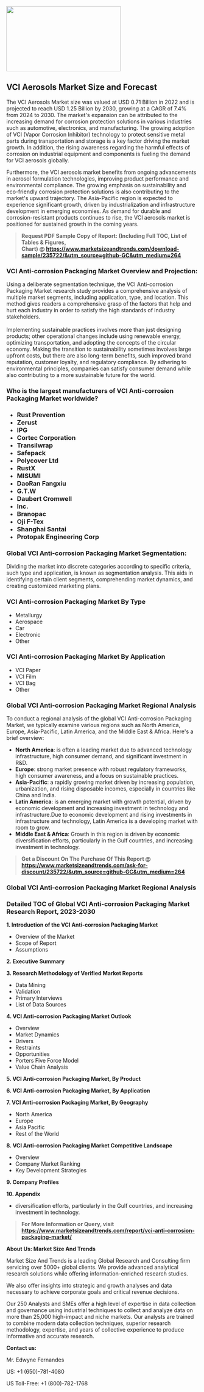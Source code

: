 <p><img class="alignnone size-medium wp-image-20088" src="https://ffe5etoiles.com/wp-content/uploads/2024/12/MST1-300x171.png" alt="" width="300" height="171" /></p><h2>VCI Aerosols Market Size and Forecast</h2><p>The VCI Aerosols Market size was valued at USD 0.71 Billion in 2022 and is projected to reach USD 1.25 Billion by 2030, growing at a CAGR of 7.4% from 2024 to 2030. The market's expansion can be attributed to the increasing demand for corrosion protection solutions in various industries such as automotive, electronics, and manufacturing. The growing adoption of VCI (Vapor Corrosion Inhibitor) technology to protect sensitive metal parts during transportation and storage is a key factor driving the market growth. In addition, the rising awareness regarding the harmful effects of corrosion on industrial equipment and components is fueling the demand for VCI aerosols globally.</p><p>Furthermore, the VCI aerosols market benefits from ongoing advancements in aerosol formulation technologies, improving product performance and environmental compliance. The growing emphasis on sustainability and eco-friendly corrosion protection solutions is also contributing to the market's upward trajectory. The Asia-Pacific region is expected to experience significant growth, driven by industrialization and infrastructure development in emerging economies. As demand for durable and corrosion-resistant products continues to rise, the VCI aerosols market is positioned for sustained growth in the coming years.</p></p><blockquote id="" class=""><strong>Request PDF Sample Copy of Report: (Including Full TOC, List of Tables &amp; Figures, Chart)&nbsp;@&nbsp;<strong><a href="https://www.marketsizeandtrends.com/download-sample/235722/&utm_source=github-GC&utm_medium=264" target="_blank">https://www.marketsizeandtrends.com/download-sample/235722/&utm_source=github-GC&utm_medium=264</a></strong></strong></blockquote><h3 id="" class="">VCI Anti-corrosion Packaging Market&nbsp;Overview and Projection:</h3><p id="" class="">Using a deliberate segmentation technique, the VCI Anti-corrosion Packaging Market research study provides a comprehensive analysis of multiple market segments, including application, type, and location. This method gives readers a comprehensive grasp of the factors that help and hurt each industry in order to satisfy the high standards of industry stakeholders. <br /> <br />Implementing sustainable practices involves more than just designing products; other operational changes include using renewable energy, optimizing transportation, and adopting the concepts of the circular economy. Making the transition to sustainability sometimes involves large upfront costs, but there are also long-term benefits, such improved brand reputation, customer loyalty, and regulatory compliance. By adhering to environmental principles, companies can satisfy consumer demand while also contributing to a more sustainable future for the world.</p><h3 id="" class="">Who is the largest manufacturers of&nbsp;VCI Anti-corrosion Packaging Market worldwide?</h3><h3 class=""><p><ul><li>Rust Prevention </li><li> Zerust </li><li> IPG </li><li> Cortec Corporation </li><li> Transilwrap </li><li> Safepack </li><li> Polycover Ltd </li><li> RustX </li><li> MISUMI </li><li> DaoRan Fangxiu </li><li> G.T.W </li><li> Daubert Cromwell </li><li> Inc. </li><li> Branopac </li><li> Oji F-Tex </li><li> Shanghai Santai </li><li> Protopak Engineering Corp</li></ul></p></h3><h3 id="" class="">Global&nbsp;VCI Anti-corrosion Packaging Market Segmentation:</h3><p id="" class="">Dividing the market into discrete categories according to specific criteria, such type and application, is known as segmentation analysis. This aids in identifying certain client segments, comprehending market dynamics, and creating customized marketing plans.</p><h3 id="" class="">VCI Anti-corrosion Packaging Market&nbsp;By Type</h3><p><p><ul><li>Metallurgy</li><li> Aerospace</li><li> Car</li><li> Electronic</li><li> Other</p></li></ul></p></p><h3 id="" class="">VCI Anti-corrosion Packaging Market&nbsp;By Application</h3><p class=""><p><ul><li>VCI Paper</li><li> VCI Film</li><li> VCI Bag</li><li> Other</li></ul></p></p><h3 id="" class="">Global VCI Anti-corrosion Packaging Market Regional Analysis</h3><p id="" class="">To conduct a regional analysis of the global VCI Anti-corrosion Packaging Market, we typically examine various regions such as North America, Europe, Asia-Pacific, Latin America, and the Middle East &amp; Africa. Here's a brief overview:</p><ul><li><strong>North America</strong>: is often a leading market due to advanced technology infrastructure, high consumer demand, and significant investment in R&amp;D.</li><li><strong>Europe</strong>: strong market presence with robust regulatory frameworks, high consumer awareness, and a focus on sustainable practices.</li><li><strong>Asia-Pacific</strong>: a rapidly growing market driven by increasing population, urbanization, and rising disposable incomes, especially in countries like China and India.</li><li><strong>Latin America</strong>: is an emerging market with growth potential, driven by economic development and increasing investment in technology and infrastructure.Due to economic development and rising investments in infrastructure and technology, Latin America is a developing market with room to grow.</li><li><strong>Middle East &amp; Africa</strong>: Growth in this region is driven by economic diversification efforts, particularly in the Gulf countries, and increasing investment in technology.</li></ul><blockquote id="" class=""><strong>Get a Discount On The Purchase Of This Report @ <strong><a href="https://www.marketsizeandtrends.com/ask-for-discount/235722/&utm_source=github-GC&utm_medium=264" target="_blank">https://www.marketsizeandtrends.com/ask-for-discount/235722/&utm_source=github-GC&utm_medium=264</a></strong></strong></blockquote><h3 id="" class="">Global VCI Anti-corrosion Packaging Market Regional Analysis</h3><h3 id="" class="">Detailed TOC of Global VCI Anti-corrosion Packaging Market Research Report, 2023-2030</h3><p id="" class=""><strong>1. Introduction of the VCI Anti-corrosion Packaging Market</strong></p><ul><li>Overview of the Market</li><li>Scope of Report</li><li>Assumptions</li></ul><p id="" class=""><strong>2. Executive Summary</strong></p><p id="" class=""><strong>3. Research Methodology of Verified Market Reports</strong></p><ul><li>Data Mining</li><li>Validation</li><li>Primary Interviews</li><li>List of Data Sources</li></ul><p id="" class=""><strong>4. VCI Anti-corrosion Packaging Market Outlook</strong></p><ul><li>Overview</li><li>Market Dynamics</li><li>Drivers</li><li>Restraints</li><li>Opportunities</li><li>Porters Five Force Model</li><li>Value Chain Analysis</li></ul><p id="" class=""><strong>5. VCI Anti-corrosion Packaging Market, By Product</strong></p><p id="" class=""><strong>6. VCI Anti-corrosion Packaging Market, By Application</strong></p><p id="" class=""><strong>7. VCI Anti-corrosion Packaging Market, By Geography</strong></p><ul><li>North America</li><li>Europe</li><li>Asia Pacific</li><li>Rest of the World</li></ul><p id="" class=""><strong>8. VCI Anti-corrosion Packaging Market Competitive Landscape</strong></p><ul><li>Overview</li><li>Company Market Ranking</li><li>Key Development Strategies</li></ul><p id="" class=""><strong>9. Company Profiles</strong></p><p id="" class=""><strong>10. Appendix</strong></p><ul><li>diversification efforts, particularly in the Gulf countries, and increasing investment in technology.</li></ul><blockquote id="" class=""><strong>For More Information or Query, visit <strong><strong><a href="https://www.marketsizeandtrends.com/report/vci-anti-corrosion-packaging-market/" target="_blank">https://www.marketsizeandtrends.com/report/vci-anti-corrosion-packaging-market/</a></strong></strong></strong></blockquote><p id="" class=""><strong>About Us: Market Size And Trends</strong></p><p id="" class="">Market Size And Trends is a leading Global Research and Consulting firm servicing over 5000+ global clients. We provide advanced analytical research solutions while offering information-enriched research studies.</p><p id="" class="">We also offer insights into strategic and growth analyses and data necessary to achieve corporate goals and critical revenue decisions.</p><p id="" class="">Our 250 Analysts and SMEs offer a high level of expertise in data collection and governance using industrial techniques to collect and analyze data on more than 25,000 high-impact and niche markets. Our analysts are trained to combine modern data collection techniques, superior research methodology, expertise, and years of collective experience to produce informative and accurate research.</p><p id="" class=""><strong>Contact us:</strong></p><p id="" class="">Mr. Edwyne Fernandes</p><p id="" class="">US: +1 (650)-781-4080</p><p id="" class="">US Toll-Free: +1 (800)-782-1768</p>
